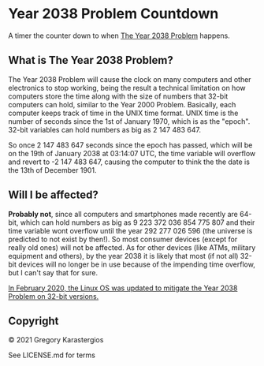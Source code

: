 # Year 2038 Problem Countdown
A timer the counter down to when [The Year 2038 Problem](https://en.wikipedia.org/wiki/Year_2038_problem) happens.

## What is The Year 2038 Problem?
The Year 2038 Problem will cause the clock on many computers and other electronics to stop working, being the result a technical limitation on how computers store the time along with the size of numbers that 32-bit computers can hold, similar to the Year 2000 Problem. Basically, each computer keeps track of time in the UNIX time format. UNIX time is the number of seconds since the 1st of January 1970, which is as the "epoch". 32-bit variables can hold numbers as big as 2 147 483 647.

So once 2 147 483 647 seconds since the epoch has passed, which will be on the 19th of January 2038 at 03:14:07 UTC, the time variable will overflow and revert to -2 147 483 647, causing the computer to think the the date is the 13th of December 1901.

## Will I be affected?
**Probably not**, since all computers and smartphones made recently are 64-bit, which can hold numbers as big as 9 223 372 036 854 775 807 and their time variable wont overflow until the year 292 277 026 596 (the universe is predicted to not exist by then!). So most consumer devices (except for really old ones) will not be affected. As for other devices (like ATMs, military equipment and others), by the year 2038 it is likely that most (if not all) 32-bit devices will no longer be in use because of the impending time overflow, but I can't say that for sure.

[In February 2020, the Linux OS was updated to mitigate the Year 2038 Problem on 32-bit versions.](https://www.zdnet.com/article/linux-is-ready-for-the-end-of-time/)
## Copyright
&copy; 2021 Gregory Karastergios

See LICENSE.md for terms